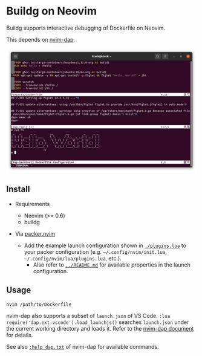 # Buildg on Neovim

Buildg supports interactive debugging of Dockerfile on Neovim.

This depends on [nvim-dap](https://github.com/mfussenegger/nvim-dap/blob/master/doc/dap.txt).

![Buildg on Neovim](../../../docs/images/nvim-dap.png)

## Install

- Requirements
  - Neovim (>= 0.6)
  - buildg

- Via [packer.nvim](https://github.com/wbthomason/packer.nvim)
  - Add the example launch configuration shown in [`./plugins.lua`](./plugins.lua) to your packer configuration (e.g. `~/.config/nvim/init.lua`, `~/.config/nvim/lua/plugins.lua`, etc.).
    - Also refer to [`../README.md`](../README.md) for available properties in the launch configuration.

## Usage

```
nvim /path/to/Dockerfile
```

nvim-dap also supports a subset of `launch.json` of VS Code. 
`:lua require('dap.ext.vscode').load_launchjs()` searches `launch.json` under the current working directory and loads it.
Refer to the [nvim-dap document](https://github.com/mfussenegger/nvim-dap/blob/f4a3be57f61893cffa1e22aa5e1e7bded495fcf2/doc/dap.txt#L231-L283) for details.

See also [`:help dap.txt`](https://github.com/mfussenegger/nvim-dap/blob/master/doc/dap.txt) of nvim-dap for available commands.
